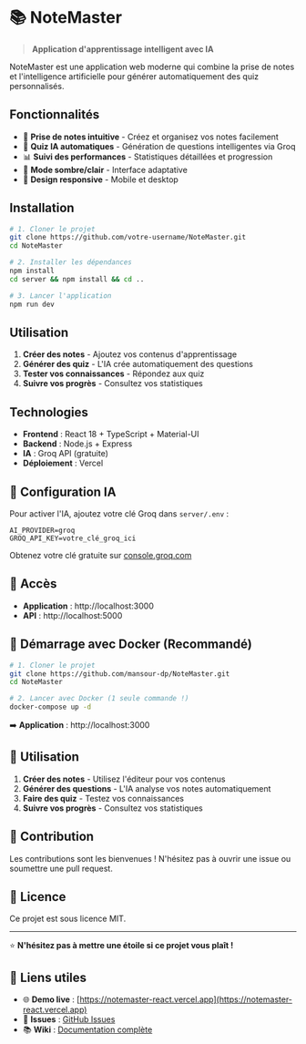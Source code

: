 # 📚 NoteMaster

> **Application d'apprentissage intelligent avec IA**

NoteMaster est une application web moderne qui combine la prise de notes et l'intelligence artificielle pour générer automatiquement des quiz personnalisés.

## Fonctionnalités

- 📝 **Prise de notes intuitive** - Créez et organisez vos notes facilement
- 🤖 **Quiz IA automatiques** - Génération de questions intelligentes via Groq
- 📊 **Suivi des performances** - Statistiques détaillées et progression
- 🌙 **Mode sombre/clair** - Interface adaptative
- 📱 **Design responsive** - Mobile et desktop

## Installation

```bash
# 1. Cloner le projet
git clone https://github.com/votre-username/NoteMaster.git
cd NoteMaster

# 2. Installer les dépendances
npm install
cd server && npm install && cd ..

# 3. Lancer l'application
npm run dev
```

## Utilisation

1. **Créer des notes** - Ajoutez vos contenus d'apprentissage
2. **Générer des quiz** - L'IA crée automatiquement des questions
3. **Tester vos connaissances** - Répondez aux quiz
4. **Suivre vos progrès** - Consultez vos statistiques

## Technologies

- **Frontend** : React 18 + TypeScript + Material-UI
- **Backend** : Node.js + Express
- **IA** : Groq API (gratuite)
- **Déploiement** : Vercel

## 🔧 Configuration IA

Pour activer l'IA, ajoutez votre clé Groq dans `server/.env` :

```env
AI_PROVIDER=groq
GROQ_API_KEY=votre_clé_groq_ici
```

Obtenez votre clé gratuite sur [console.groq.com](https://console.groq.com/)

## 📱 Accès

- **Application** : http://localhost:3000
- **API** : http://localhost:5000

## 🐳 Démarrage avec Docker (Recommandé)

```bash
# 1. Cloner le projet
git clone https://github.com/mansour-dp/NoteMaster.git
cd NoteMaster

# 2. Lancer avec Docker (1 seule commande !)
docker-compose up -d
```

➡️ **Application** : http://localhost:3000

## 📖 Utilisation

1. **Créer des notes** - Utilisez l'éditeur pour vos contenus
2. **Générer des questions** - L'IA analyse vos notes automatiquement
3. **Faire des quiz** - Testez vos connaissances
4. **Suivre vos progrès** - Consultez vos statistiques

## 🤝 Contribution

Les contributions sont les bienvenues ! N'hésitez pas à ouvrir une issue ou soumettre une pull request.

## 📄 Licence

Ce projet est sous licence MIT.

---

⭐ **N'hésitez pas à mettre une étoile si ce projet vous plaît !**

## 🔗 Liens utiles

- 🌐 **Demo live** : [https://notemaster-react.vercel.app](https://notemaster-react.vercel.app)
- 📧 **Issues** : [GitHub Issues](https://github.com/mansour-dp/NoteMaster/issues)
- 📚 **Wiki** : [Documentation complète](https://github.com/mansour-dp/NoteMaster/wiki)
